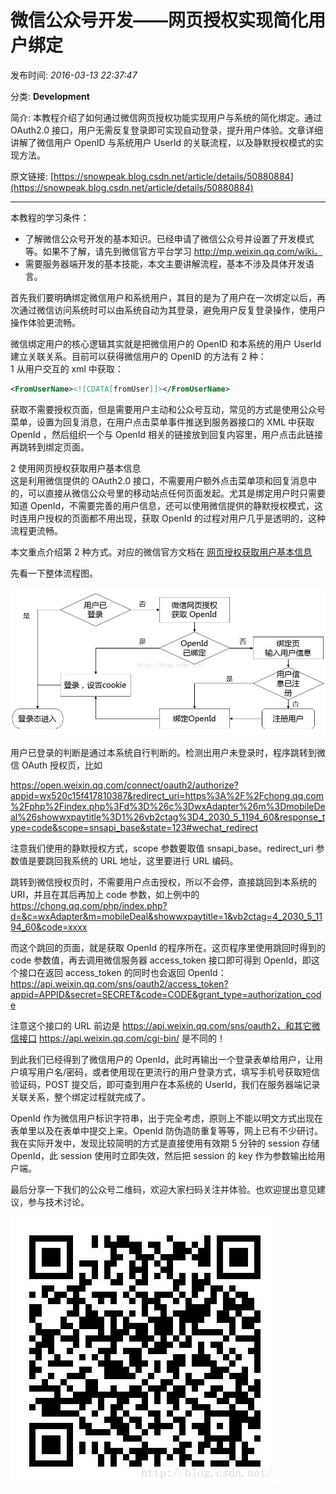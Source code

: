 # 微信公众号开发——网页授权实现简化用户绑定

发布时间: *2016-03-13 22:37:47*

分类: __Development__

简介: 本教程介绍了如何通过微信网页授权功能实现用户与系统的简化绑定。通过 OAuth2.0 接口，用户无需反复登录即可实现自动登录，提升用户体验。文章详细讲解了微信用户 OpenID 与系统用户 UserId 的关联流程，以及静默授权模式的实现方法。

原文链接: [https://snowpeak.blog.csdn.net/article/details/50880884](https://snowpeak.blog.csdn.net/article/details/50880884)

---------

本教程的学习条件：

- 了解微信公众号开发的基本知识。已经申请了微信公众号并设置了开发模式等。如果不了解，请先到微信官方平台学习 http://mp.weixin.qq.com/wiki。
- 需要服务器端开发的基本技能，本文主要讲解流程，基本不涉及具体开发语言。

首先我们要明确绑定微信用户和系统用户，其目的是为了用户在一次绑定以后，再次通过微信访问系统时可以由系统自动为其登录，避免用户反复登录操作，使用户操作体验更流畅。  
  
微信绑定用户的核心逻辑其实就是把微信用户的 OpenID 和本系统的用户 UserId 建立关联关系。目前可以获得微信用户的 OpenID 的方法有 2 种：  
1 从用户交互的 xml 中获取：

```xml
<FromUserName><![CDATA[fromUser]]></FromUserName>
```

获取不需要授权页面，但是需要用户主动和公众号互动，常见的方式是使用公众号菜单，设置为回复消息，在用户点击菜单事件推送到服务器接口的 XML 中获取 OpenId ，然后组织一个与 OpenId 相关的链接放到回复内容里，用户点击此链接再跳转到绑定页面。

2 使用网页授权获取用户基本信息  
这是利用微信提供的 OAuth2.0 接口，不需要用户额外点击菜单项和回复消息中的，可以直接从微信公众号里的移动站点任何页面发起。尤其是绑定用户时只需要知道 OpenId，不需要完善的用户信息，还可以使用微信提供的静默授权模式，这时连用户授权的页面都不用出现，获取 OpenId 的过程对用户几乎是透明的，这种流程更流畅。  
  
本文重点介绍第 2 种方式。对应的微信官方文档在 [网页授权获取用户基本信息](<http://mp.weixin.qq.com/wiki/4/9ac2e7b1f1d22e9e57260f6553822520.html>)
  
先看一下整体流程图。  
  
![](../assets/img/20160313_Development_Implementation_Authorization_01.jpeg)  
  
用户已登录的判断是通过本系统自行判断的。检测出用户未登录时，程序跳转到微信 OAuth 授权页，比如  
  
https://open.weixin.qq.com/connect/oauth2/authorize?appid=wx520c15f417810387&redirect_uri=https%3A%2F%2Fchong.qq.com%2Fphp%2Findex.php%3Fd%3D%26c%3DwxAdapter%26m%3DmobileDeal%26showwxpaytitle%3D1%26vb2ctag%3D4_2030_5_1194_60&response_type=code&scope=snsapi_base&state=123#wechat_redirect  
  
注意我们使用的静默授权方式，scope 参数要取值 snsapi_base。redirect_uri 参数值是要跳回我系统的 URL 地址，这里要进行 URL 编码。  
  
跳转到微信授权页时，不需要用户点击授权，所以不会停，直接跳回到本系统的 URI，并且在其后再加上 code 参数，如上例中的   
https://chong.qq.com/php/index.php?d=&c=wxAdapter&m=mobileDeal&showwxpaytitle=1&vb2ctag=4_2030_5_1194_60&code=xxxx  
  
而这个跳回的页面，就是获取 OpenId 的程序所在。这页程序里使用跳回时得到的 code 参数值，再去调用微信服务器 access_token 接口即可得到 OpenId，即这个接口在返回 access_token 的同时也会返回 OpenId：  
https://api.weixin.qq.com/sns/oauth2/access_token?appid=APPID&secret=SECRET&code=CODE&grant_type=authorization_code  
  
注意这个接口的 URL 前边是 https://api.weixin.qq.com/sns/oauth2，和其它微信接口 https://api.weixin.qq.com/cgi-bin/ 是不同的！  
  
到此我们已经得到了微信用户的 OpenId，此时再输出一个登录表单给用户，让用户填写用户名/密码，或者使用现在更流行的用户登录方式，填写手机号获取短信验证码，POST 提交后，即可查到用户在本系统的 UserId，我们在服务器端记录关联关系，整个绑定过程就完成了。  
  
OpenId 作为微信用户标识字符串，出于完全考虑，原则上不能以明文方式出现在表单里以及在表单中提交上来。OpenId 防伪造防重复等等，网上已有不少研讨。我在实际开发中，发现比较简明的方式是直接使用有效期 5 分钟的 session 存储 OpenId，此 session 使用时立即失效，然后把 session 的 key 作为参数输出给用户端。  
  
最后分享一下我们的公众号二维码，欢迎大家扫码关注并体验。也欢迎提出意见建议，参与技术讨论。

![](../assets/img/20160313_Development_Implementation_Authorization_02.jpeg)